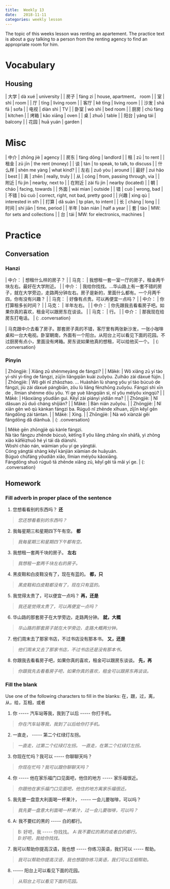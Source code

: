 ```yaml
---
title:  Weekly 13
date:   2018-11-11
categories: weekly lesson
---
```


The topic of this weeks lesson was renting an apartement. The practice text is about a guy talking to a person from the renting agency to find an appropriate room for him.

# Vocabulary
## Housing

| 大学   | dà xué       | university              |
| 房子   | fáng zi      | house, apartment， room |
| 室     | shì          | room                    |
| 厅     | tīng         | living room             |
| 客厅   | kě tīng      | living room             |
| 沙发   | shā fā       | sofa                    |
| 电视   | diàn shì     | TV                      |
| 卧室   | wò shì       | bed room                |
| 厨房   | chú fáng     | kitchen                 |
| 烤箱   | kǎo xiāng    | oven                    |
| 桌     | zhuō         | table                   |
| 阳台   | yáng tái     | balcony                 |
| 花园   | huā yuán     | garden                  |

# Misc

| 中介   | zhōng jiè    | agency                               |
| 房东   | fáng dōng    | landlord                             |
| 租     | zū           | to rent                              |
| 租金   | zū jīn       | the rent (money)                     |
| 谈     | tán          | to speak, to talk, to discuss        |
| 什么样 | shén me yàng | what kind?                           |
| 左右   | zuǒ yòu      | around                               |
| 最好   | zuì hǎo      | best                                 |
| 真     | zhēn         | really, truly                        |
| 从     | cóng         | from, passing through, via           |
| 附近   | fù jìn       | nearby, next to                      |
| 在附近 | zài fù jìn   | nearby (located)                     |
| 朝     | cháo         | facing, towards                      |
| 外面   | wài mian     | outside                              |
| 错     | cuò          | wrong, bad                           |
| 不错   | bù cuò       | correct, right, not bad, pretty good |
| 兴趣   | xìng qù      | interested in sth                    |
| 打算   | dǎ suàn      | tp plan, to intent                   |
| 长     | cháng        | long                                 |
| 时间   | shí jiān     | time, period                         |
| 半年   | bàn nián     | half a year                          |
| 套     | tào          | MW: for sets and collections         |
| 台     | tái          | MW: for electronics, machines        |

# Practice
## Conversation
### Hanzi

| 中介： | 想租什么样的房子？ |
| 马克： | 我想租一套一室一厅的房子，租金两千块左右。最好在大学附近。 |
| 中介： | 我给你找找。...华山路上有一套不错的房子，就在大学旁边，走路两分钟左右。房子是新的，里面什么都有。一个月两千四，你有没有兴趣？ |
| 马克： | 好像有点贵。可以再便宜一点吗？ |
| 中介： | 你打算租多长时间？ |
| 马克： | 半年左右。 |
| 中介： | 你先跟我去看看房子吧。如果你真的喜欢，租金可以跟房东在谈谈。 |
| 马克： | 行。 |
| 中介： | 那我现在给房东打电话。 |
{: .conversation}

| 马克跟中介去看了房子。那套房子真的不错，客厅里有两张新沙发，一张小咖啡桌和一台大电视。卧室朝南，外面有一个阳台。从阳台上可以看见下面的花园。不过厨房有点小，里面没有烤箱。房东说如果他真的想租，可以给他买一个。 |
{: .conversation}

### Pinyin

| Zhōngjiè: | Xiǎng zū shénmeyàng de fángzi? |
| Mǎkè:     | Wǒ xiǎng zū yí tào yí-shì yì-tīng de fángzi, zūjīn liǎngqiān kuài zuǒyòu. Zuìhǎo zài dàxué fùjìn. |
| Zhōngjiè: | Wǒ gěi nǐ zhǎozhao. ... Huàshān lù shang yǒu yí tào búcuò de fángzi, jiù zài dàxué pángbiān, zǒu lù liǎng fēnzhōng zuǒyòu. Fángzi shì xīn de , lǐmian shénme dōu yǒu. Yí ge yuè liǎngqiān sì, nǐ yǒu méiyǒu xìngqù? |
| Mǎkè:     | Hǎoxiàng yǒudiǎn guì. Kěyǐ zài piányi yìdiǎn ma? |
| Zhōngjiè: | Nǐ dǎsuan zū duō cháng shíjiān? |
| Mǎkè:     | Bàn nián zuǒyòu. |
| Zhōngjiè: | Nǐ xiān gēn wǒ qù kànkan fángzi ba. Rúguǒ nǐ zhēnde xǐhuan, zījīn kěyǐ gēn fángdōng zài tántan. |
| Mǎkè:     | Xíng. |
| Zhōngjiè: | Nà wǒ xiànzài gěi fángdōng dǎ diànhuà. |
{: .conversation}

| Měkè gēn zhōngjiè qù kànle fángzi.<br>Nà tào fángzu zhēnde búcuò, kètīng lǐ yǒu liǎng zhāng xīn shāfā, yì zhōng xiǎo kāfēizhuō hé yì tái dà diànshì.<br>Wòshì cháo nán, wàimian yǒu yí ge yángtái.<br>Cóng yángtái shàng kěyǐ kànjiàn xiàmian de huāyuán.<br>Búguò chúfáng yǒudiǎn xiǎo, lǐmian méiyǒu kǎoxiāng.<br>Fángdōng shuō rúguǒ tā zhēnde xiǎng zū, kěyǐ gěi tā mǎi yí ge. |
{: .conversation}

## Homework
### Fill adverb in proper place of the sentence 

1. 您想看看别的东西吗？ __还__
> *您还想看看别的东西吗？*
2. 我每星期三和星期四下午有空。 __都__
> *我每星期三和星期四下午都有空。*
3. 我想租一套两千块的房子。 __左右__
> *我想租一套两千块左右的房子。*
4. 黑皮鞋和白皮鞋没有了，现在有蓝的。 __都，只__
> *黑皮鞋和白皮鞋都没有了，现在只有蓝的。*
5. 我觉得太贵了，可以便宜一点吗？ __再，还是__
> *我还是觉得太贵了，可以再便宜一点吗？*
6. 华山路的那套房子在大学旁边，走路两分钟。 __就，大概__
> *华山路的那套房子就在大学旁边，走路大概两分钟。*
7. 他们周末去了那家书店，不过书店没有那本书。 __又，还是__
> *他们周末又去了那家书店，不过书店还是没有那本书。*
8. 你跟我去看看房子吧，如果你真的喜欢，租金可以跟房东谈谈。 __先，再__
> *你跟我先去看看房子吧，如果你真的喜欢，租金可以跟房东再谈谈。*

### Fill the blank

Use one of the following characters to fill in the blanks: 在，跟，过，离，从，给，互相，或者

1. 你 ----- 汽车站等我，我到了以后 ----- 你打手机。
> *你在汽车站等我，我到了以后给你打手机。*
2. 一直走， ----- 第二个红绿灯左拐。
> *一直走，过第二个红绿灯左拐。*
> *一直走，在第二个红绿灯左拐。*
3. 你现在忙吗？我可以 ----- 你聊聊天吗？
> *你现在忙吗？我可以跟你聊聊天吗？*
4. 你 ----- 他在家乐福门口见面吧，他住的地方 ----- 家乐福很近。
> *你跟他在家乐福门口见面吧，他住的地方离家乐福很近。*
5. 我先要一盘意大利面喝一杯果汁， ----- 一会儿要咖啡，可以吗？
> *我先要一盘意大利面喝一杯果汁，过一会儿要咖啡，可以吗？*
6. A: 我不要红的黑的 ----- 白的都行。
> B: 好吧，我 ----- 你找找。
> *A:我不要红的黑的或者白的都行。*  
> *B:好吧，我给你找找。*
7. 我可以帮助你提高汉语，我也想 ----- 你练习英语，我们可以 ----- 帮助。
> *我可以帮助你提高汉语，我也想跟你练习英语，我们可以互相帮助。*
8. ----- 阳台上可以看见下面的花园。
> *从阳台上可以看见下面的花园。*

